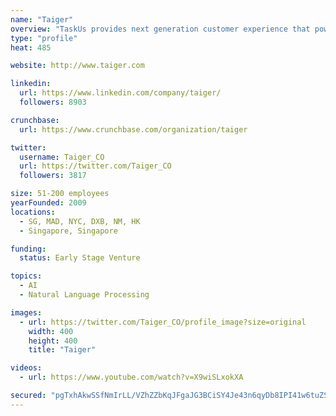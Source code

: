 ```yaml
---
name: "Taiger"
overview: "TaskUs provides next generation customer experience that powers the world's most disruptive companies through amazing people and innovative technology."
type: "profile"
heat: 485

website: http://www.taiger.com

linkedin:
  url: https://www.linkedin.com/company/taiger/
  followers: 8903

crunchbase:
  url: https://www.crunchbase.com/organization/taiger

twitter:
  username: Taiger_CO
  url: https://twitter.com/Taiger_CO
  followers: 3817

size: 51-200 employees
yearFounded: 2009
locations:
  - SG, MAD, NYC, DXB, NM, HK
  - Singapore, Singapore

funding:
  status: Early Stage Venture

topics:
  - AI
  - Natural Language Processing

images:
  - url: https://twitter.com/Taiger_CO/profile_image?size=original
    width: 400
    height: 400
    title: "Taiger"

videos:
  - url: https://www.youtube.com/watch?v=X9wiSLxokXA

secured: "pgTxhAkwSSfNmIrLL/VZhZZbKqJFgaJG3BCiSY4Je43n6qyDb8IPI41w6tuZSdBWHa5uUjzk1i4YkZ0OXDtn+wLFyh4eL0SfJyJmR51f+fdnMNMqsrWJoPS9OOu4Fh6BPycKxHvOzHfg0vV1cCR6+UBzJdi/hEkiBEahdy/ZdGIrJ4PfmFJcBDR8HC2xRs1hSIG3mOQ2ZmSMXMcws7eUgHK0XBkTV9MfKdPLoZlaGElMgSZa4WEh3kLPLkCXYtBvxfCM0c4BWSv2syFs19DTPg==;sAyFE0eX8A9ZJ2iuvzm5YA=="
---
```


